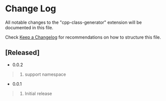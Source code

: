 # Change Log

All notable changes to the "cpp-class-generator" extension will be documented in this file.

Check [Keep a Changelog](http://keepachangelog.com/) for recommendations on how to structure this file.

## [Released]

- 0.0.2
> 1. support namespace

- 0.0.1
> 1. Initial release